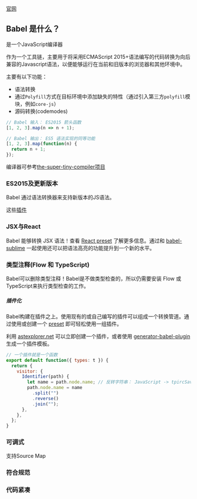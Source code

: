 [官网](https://www.babeljs.cn/docs/index.html)

## Babel 是什么？

是一个JavaScript编译器

作为一个工具链，主要用于将采用ECMAScript 2015+语法编写的代码转换为向后兼容的Javascript语法，以便能够运行在当前和旧版本的浏览器和其他环境中。

主要有以下功能：

- 语法转换
- 通过`Polyfill`方式在目标环境中添加缺失的特性（通过引入第三方`polyfill`模块，例如`core-js`）
- 源码转换(codemodes)

```js
// Babel 输入： ES2015 箭头函数
[1, 2, 3].map(n => n + 1);

// Babel 输出： ES5 语法实现的同等功能
[1, 2, 3].map(function(n) {
  return n + 1;
});
```

编译器可参考[the-super-tiny-compiler项目](https://github.com/jamiebuilds/the-super-tiny-compiler)

###  ES2015及更新版本

Babel 通过语法转换器来支持新版本的JS语法。

这些[插件](https://www.babeljs.cn/docs/plugins)

### JSX与React

Babel 能够转换 JSX 语法！查看 [React preset](https://www.babeljs.cn/docs/babel-preset-react) 了解更多信息。通过和 [babel-sublime](https://github.com/babel/babel-sublime) 一起使用还可以把语法高亮的功能提升到一个新的水平。



### 类型注释(Flow 和 TypeScript)

Babel可以删除类型注释！Babel是不做类型检查的，所以仍需要安装 Flow 或 TypeScript来执行类型检查的工作。



##### 插件化

Babel构建在插件之上。使用现有的或自己编写的插件可以组成一个转换管道。通过使用或创建一个 [preset](https://www.babeljs.cn/docs/plugins#presets) 即可轻松使用一组插件。

利用 [astexplorer.net](https://astexplorer.net/#/KJ8AjD6maa) 可以立即创建一个插件，或者使用 [generator-babel-plugin](https://github.com/babel/generator-babel-plugin) 生成一个插件模板。

```js
// 一个插件就是一个函数
export default function({ types: t }) {
  return {
    visitor: {
      Identifier(path) {
        let name = path.node.name; // 反转字符串： JavaScript -> tpircSavaJ
        path.node.name = name
          .split("")
          .reverse()
          .join("");
      },
    },
  };
}
```

### 可调式

支持Source Map

### 符合规范

### 代码紧凑

